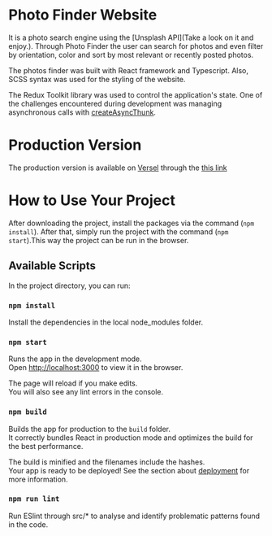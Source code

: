 # Photo Finder Website

It is a photo search engine using the [Unsplash API](Take a look on it and enjoy.). Through Photo Finder the user can search for photos and even filter by orientation, color and sort by most relevant or recently posted photos.

The photos finder was built with React framework and Typescript. Also, SCSS syntax was used for the styling of the website.

The Redux Toolkit library was used to control the application's state. One of the challenges encountered during development was managing asynchronous calls with [createAsyncThunk](https://redux.js.org/tutorials/fundamentals/part-6-async-logic#using-the-redux-thunk-middleware).

# Production Version

The production version is available on [Versel](https://vercel.com/) through the [this link](https://photo-search-tool.vercel.app/)

# How to Use Your Project

After downloading the project, install the packages via the command (`npm install`). After that, simply run the project with the command (`npm start`).This way the project can be run in the browser.

## Available Scripts

In the project directory, you can run:

### `npm install`

Install the dependencies in the local node_modules folder.

### `npm start`

Runs the app in the development mode.\
Open [http://localhost:3000](http://localhost:3000) to view it in the browser.

The page will reload if you make edits.\
You will also see any lint errors in the console.

### `npm build`

Builds the app for production to the `build` folder.\
It correctly bundles React in production mode and optimizes the build for the best performance.

The build is minified and the filenames include the hashes.\
Your app is ready to be deployed!
See the section about [deployment](https://facebook.github.io/create-react-app/docs/deployment) for more information.

### `npm run lint`

Run ESlint through src/* to analyse and identify problematic patterns found in the code.


